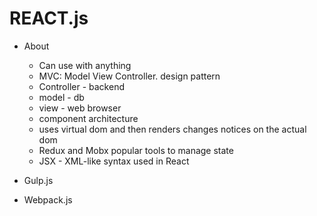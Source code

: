 # REACT.js

- About
  - Can use with anything
  - MVC: Model View Controller. design pattern
  - Controller - backend
  - model - db
  - view - web browser
  - component architecture
  - uses virtual dom and then renders changes notices on the actual dom
  - Redux and Mobx popular tools to manage state
  - JSX - XML-like syntax used in React


- Gulp.js
- Webpack.js